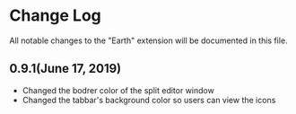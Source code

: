 # Change Log

All notable changes to the "Earth" extension will be documented in this file.

## 0.9.1(June 17, 2019)

- Changed the bodrer color of the split editor window
- Changed the tabbar's background color so users can view the icons

